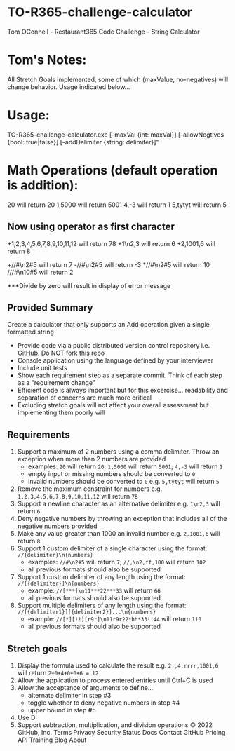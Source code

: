 # TO-R365-challenge-calculator
Tom OConnell - Restaurant365 Code Challenge - String Calculator

# Tom's Notes: 
All Stretch Goals implemented, some of which (maxValue, no-negatives) will change behavior. Usage indicated below...

# Usage: 
TO-R365-challenge-calculator.exe [-maxVal {int: maxVal}] [-allowNegtives {bool: true|false}] [-addDelimiter {string: delimiter}]"

# Math Operations (default operation is addition):
20 will return 20
1,5000 will return 5001 
4,-3 will return 1
5,tytyt will return 5

## Now using operator as first character
+1,2,3,4,5,6,7,8,9,10,11,12 will return 78
+1\n2,3 will return 6
+2,1001,6 will return 8

+//#\n2#5 will return 7
-//#\n2#5 will return -3
*//#\n2#5 will return 10
///#\n10#5 will return 2

***Divide by zero will result in display of error message

## Provided Summary
Create a calculator that only supports an Add operation given a single formatted string

* Provide code via a public distributed version control repository i.e. GitHub. Do NOT fork this repo
* Console application using the language defined by your interviewer
* Include unit tests
* Show each requirement step as a separate commit. Think of each step as a "requirement change"
* Efficient code is always important but for this excercise... readability and separation of concerns are much more critical
* Excluding stretch goals will not affect your overall assessment but implementing them poorly will

## Requirements
1. Support a maximum of 2 numbers using a comma delimiter. Throw an exception when more than 2 numbers are provided
	* examples: `20` will return `20`; `1,5000` will return `5001`; `4,-3` will return `1`
	* empty input or missing numbers should be converted to `0`
	* invalid numbers should be converted to `0` e.g. `5,tytyt` will return `5`
2. Remove the maximum constraint for numbers e.g. `1,2,3,4,5,6,7,8,9,10,11,12` will return `78`
3. Support a newline character as an alternative delimiter e.g. `1\n2,3` will return `6` 
4. Deny negative numbers by throwing an exception that includes all of the negative numbers provided
5. Make any value greater than 1000 an invalid number e.g. `2,1001,6` will return `8`
6. Support 1 custom delimiter of a single character using the format: `//{delimiter}\n{numbers}`
	* examples: `//#\n2#5` will return `7`; `//,\n2,ff,100` will return `102` 
	* all previous formats should also be supported
7. Support 1 custom delimiter of any length using the format: `//[{delimiter}]\n{numbers}`
	* example: `//[***]\n11***22***33` will return `66`
	* all previous formats should also be supported
8. Support multiple delimiters of any length using the format: `//[{delimiter1}][{delimiter2}]...\n{numbers}`
	* example: `//[*][!!][r9r]\n11r9r22*hh*33!!44` will return `110`
	* all previous formats should also be supported

## Stretch goals
1. Display the formula used to calculate the result e.g. `2,,4,rrrr,1001,6` will return `2+0+4+0+0+6 = 12`
2. Allow the application to process entered entries until Ctrl+C is used
3. Allow the acceptance of arguments to define...
	* alternate delimiter in step #3 
	* toggle whether to deny negative numbers in step #4
	* upper bound in step #5
4. Use DI
5. Support subtraction, multiplication, and division operations
© 2022 GitHub, Inc.
Terms
Privacy
Security
Status
Docs
Contact GitHub
Pricing
API
Training
Blog
About
